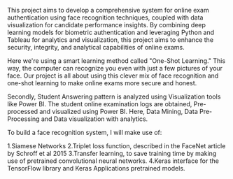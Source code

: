 This project aims to develop a comprehensive system for online exam authentication using face recognition techniques, coupled with data visualization for candidate performance insights. By combining deep learning models for biometric authentication and leveraging Python and Tableau for analytics and visualization, this project aims to enhance the security, integrity, and analytical capabilities of online exams.

Here we're using a smart learning method called "One-Shot Learning." This way, the computer can recognize you even with just a few pictures of your face. Our project is all about using this clever mix of face recognition and one-shot learning to make online exams more secure and honest.

Secondly, Student Answering pattern is analyzed using Visualization tools like Power BI. The student online examination logs are obtained, Pre-processed and visualized using Power BI. Here, Data Mining, Data Pre-Processing and Data visualization with analytics.

To build a face recognition system, I will make use of:

1.Siamese Networks
2.Triplet loss function, described in the FaceNet article by Schroff et al 2015
3.Transfer learning, to save training time by making use of pretrained convolutional neural networks.
4.Keras interface for the TensorFlow library and Keras Applications pretrained models.









